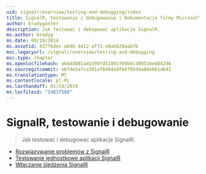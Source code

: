 ```yaml
---
uid: signalr/overview/testing-and-debugging/index
title: SignalR, testowanie i debugowanie | Dokumentacja firmy Microsoft
author: bradygaster
description: Jak testować i debugować aplikacje SignalR.
ms.author: bradyg
ms.date: 09/19/2014
ms.assetid: 437f6dec-ab4b-4d12-af71-e8ab028aab7b
msc.legacyurl: /signalr/overview/testing-and-debugging
msc.type: chapter
ms.openlocfilehash: a644d881ada390fd51001f69b4c309516e8842d6
ms.sourcegitcommit: ebf4e5a7ca301af8494edf64f85d4a8deb61d641
ms.translationtype: MT
ms.contentlocale: pl-PL
ms.lasthandoff: 01/24/2019
ms.locfileid: "54837588"
---
```

<a name="signalr-testing-and-debugging"></a>SignalR, testowanie i debugowanie
====================
> Jak testować i debugować aplikacje SignalR.


- [Rozwiązywanie problemów z SignalR](troubleshooting.md)
- [Testowanie jednostkowe aplikacji SignalR](unit-testing-signalr-applications.md)
- [Włączanie śledzenia SignalR](enabling-signalr-tracing.md)
